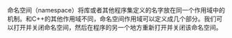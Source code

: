 命名空间（namespace）将库或者其他程序集定义的名字放在同一个作用域中的机制。和C++的其他作用域不同，命名空间作用域可以定义成几个部分。我们可以打开并关闭命名空间，然后在程序的另一个地方重新打开并关闭该命名空间。
